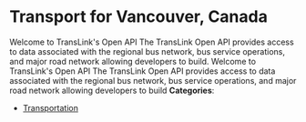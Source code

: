 # Transport for Vancouver, Canada


 Welcome to TransLink's Open API The TransLink Open API provides access to data associated with the regional bus network, bus service operations, and major road network allowing developers to build. Welcome to TransLink's Open API The TransLink Open API provides access to data associated with the regional bus network, bus service operations, and major road network allowing developers to build
**Categories**:

- [Transportation](https://github/awesome-apis/awesome-apis#transportation)



